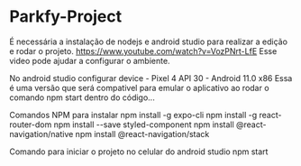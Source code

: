 # Parkfy-Project
É necessária a instalação de nodejs e android studio para realizar a edição e rodar o projeto.
https://www.youtube.com/watch?v=VozPNrt-LfE 
Esse video pode ajudar a configurar o ambiente.


No android studio configurar device - Pixel 4 API 30 - Android 11.0 x86
Essa é uma versão que será compativel para emular o aplicativo ao rodar o comando npm start dentro do código...


Comandos NPM para instalar
npm install -g expo-cli
npm install -g react-router-dom
npm install --save styled-component
npm install @react-navigation/native
npm install @react-navigation/stack 


Comando para iniciar o projeto no celular do android studio
npm start
